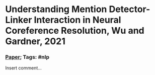 # Understanding Mention Detector-Linker Interaction in Neural Coreference Resolution, Wu and Gardner, 2021

### [Paper](https://aclanthology.org/2021.crac-1.16/); Tags: #nlp

Insert comment...
